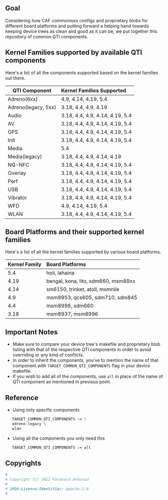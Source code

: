 ## Goal

Considering how CAF commonises configs and proprietary blobs for different board platforms and putting forward a helping hand towards keeping device trees as clean and good as it can be, we put together this repository of common QTI components.

## Kernel Families supported by available QTI components

Here's a list of all the components supported based on the kernel families out there.

| QTI Component       | Kernel Families Supported       |
| ------------------- | :------------------------------ |
| Adreno(6xx)         | 4.9, 4.14, 4.19, 5.4            |
| Adreno(legacy, 5xx) | 3.18, 4.4, 4.9, 4.19            |
| Audio               | 3.18, 4.4, 4.9, 4.14, 4.19, 5.4 |
| AV                  | 3.18, 4.4, 4.9, 4.14, 4.19, 5.4 |
| GPS                 | 3.18, 4.4, 4.9, 4.14, 4.19, 5.4 |
| Init                | 3.18, 4.4, 4.9, 4.14, 4.19, 5.4 |
| Media               | 5.4                             |
| Media(legacy)       | 3.18, 4.4, 4.9, 4.14, 4.19      |
| NQ-NFC              | 3.18, 4.4, 4.9, 4.14, 4.19, 5.4 |
| Overlay             | 3.18, 4.4, 4.9, 4.14, 4.19, 5.4 |
| Perf                | 3.18, 4.4, 4.9, 4.14, 4.19, 5.4 |
| USB                 | 3.18, 4.4, 4.9, 4.14, 4.19, 5.4 |
| Vibrator            | 3.18, 4.4, 4.9, 4.14, 4.19, 5.4 |
| WFD                 | 4.9, 4.14, 4.19, 5.4            |
| WLAN                | 3.18, 4.4, 4.9, 4.14, 4.19, 5.4 |

## Board Platforms and their supported kernel families

Here's a list of all the kernel families supported by various board platforms.

| Kernel Family | Board Platforms                            |
| ------------- | :----------------------------------------- |
| 5.4           | holi, lahaina                              |
| 4.19          | bengal, kona, lito, sdm660, msm89xx        |
| 4.14          | sm6150, trinket, atoll, msmnile            |
| 4.9           | msm8953, qcs605, sdm710, sdm845            |
| 4.4           | msm8998, sdm660                            |
| 3.18          | msm8937, msm8996                           |

## Important Notes

- Make sure to compare your device tree's makefile and proprietary blob listing with that of the respective QTI components in order to avoid overriding or any kind of conflicts.
- In order to inherit the components, you've to mention the name of that component with `TARGET_COMMON_QTI_COMPONENTS` flag in your device makefile.
- If you wish to add all of the components, use `all` in place of the name of QTI component as mentioned in previous point.

## Reference

- Using only specific components

```bash
   TARGET_COMMON_QTI_COMPONENTS := \
   adreno-legacy \
   wlan
```

- Using all the components you only need this

```bash
   TARGET_COMMON_QTI_COMPONENTS := all
```

## Copyrights

```bash
#
# Copyright (C) 2022 Paranoid Android
#
# SPDX-License-Identifier: Apache-2.0
#
```

